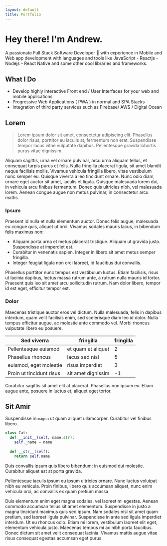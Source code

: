 ```yaml
---
layout: default
title: Portfolio
---
```


# Hey there! I'm Andrew.

A passionate Full Stack Software Developer 🚀 with experience in Mobile and Web app development with languages and tools like JavaScript - Reactjs - Nodejs - React Native and some other cool libraries and frameworks.

## What I Do

- Develop highly interactive Front end / User Interfaces for your web and mobile applications
- Progressive Web Applications ( PWA ) in normal and SPA Stacks
- Integration of third party services such as Firebase/ AWS / Digital Ocean

## Lorem

> Lorem ipsum dolor sit amet, consectetur adipiscing elit. Phasellus dolor risus, porttitor eu iaculis at, fermentum non erat. Suspendisse tempor lacus vitae vulputate dapibus. Pellentesque gravida lobortis purus vitae dignissim.

Aliquam sagittis, urna vel ornare pulvinar, arcu urna aliquam tellus, et consequat turpis purus et felis. Nulla fringilla placerat ligula, sit amet blandit neque facilisis mollis. Vivamus vehicula fringilla libero, vitae vestibulum nunc semper eu. Quisque viverra a leo tincidunt ornare. Nunc odio diam, ornare eget auctor sit amet, iaculis et ligula. Quisque malesuada lorem dui, in vehicula arcu finibus fermentum. Donec quis ultricies nibh, vel malesuada lorem. Aenean congue augue non metus pulvinar, in consectetur arcu mattis.

### Ipsum

Praesent id nulla et nulla elementum auctor. Donec felis augue, malesuada eu congue quis, aliquet ut orci. Vivamus sodales mauris lacus, in bibendum felis maximus non:

- Aliquam porta urna et metus placerat tristique. Aliquam ut gravida justo. Suspendisse at imperdiet est.
- Curabitur in venenatis sapien. Integer in libero sit amet metus semper fringilla.
- Integer feugiat ligula non orci laoreet, id faucibus dui convallis.

Phasellus porttitor nunc tempus est vestibulum luctus. Etiam facilisis, risus ut lacinia dapibus, lectus massa rutrum ante, a rutrum nulla mauris id tortor. Praesent quis leo sit amet arcu sollicitudin rutrum. Nam dolor libero, tempor id est eget, efficitur tempor est.

### Dolor

Maecenas tristique auctor eros vel dictum. Nulla malesuada, felis in dapibus interdum, quam velit facilisis enim, sed scelerisque diam leo id dolor. Nulla tempus efficitur augue, ac molestie ante commodo vel. Morbi rhoncus vulputate libero eu posuere.

| Sed viverra | fringilla | fringilla |
|---|---|---|
| Pellentesque euismod | et quam et aliquet | 2 |
| Phasellus rhoncus | lacus sed nisl | 5 |
| euismod, eget molestie | risus imperdiet | 3 |
| Proin ut tincidunt risus | sit amet dignissim | -1 |

Curabitur sagittis sit amet elit at placerat. Phasellus non ipsum ex. Etiam augue ante, posuere in luctus et, aliquet eget tortor.

## Sit Amir

Suspendisse in `magna` ut quam aliquet ullamcorper. Curabitur vel finibus libero.

```python
class Cat:
  def __init__(self, name:str):
    self._name = name
  
  def __str__(self):
    return self.name
```

Duis convallis ipsum quis libero bibendum; in euismod dui molestie. Curabitur aliquet est at porta gravida.

Pellentesque iaculis ipsum eu ipsum ultricies ornare. Nunc luctus volutpat nibh eu vehicula. Proin finibus, libero quis accumsan aliquet, nunc enim vehicula orci, ac convallis ex quam pretium massa.

Duis elementum enim eget magna sodales, vel laoreet mi egestas. Aenean commodo accumsan tellus sit amet elementum. Suspendisse in justo a magna tincidunt maximus quis sed ipsum. Nam sodales nisl sit amet quam pretium, sed laoreet ligula pulvinar. Suspendisse in ante sed ligula imperdiet interdum. Ut eu rhoncus odio. Etiam mi lorem, vestibulum laoreet elit eget, elementum vehicula justo. Maecenas tempus mi ac nibh porta faucibus. Donec dictum sit amet velit consequat lacinia. Vivamus mattis augue vitae risus consequat egestas accumsan eget purus.
